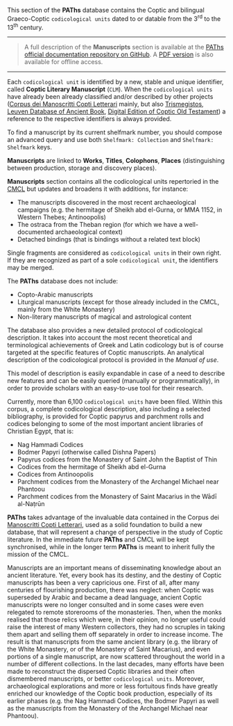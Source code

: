 This section of the **PAThs** database contains the Coptic and bilingual Graeco-Coptic `codicological units` dated to or datable from the 3<sup>rd</sup> to the 13<sup>th</sup> century.

---

> A full description of the **Manuscripts** section is available at the [PAThs official documentation repository on GitHub](https://docs.paths-erc.eu/db-handbook/manuscripts.html). A [PDF version](https://github.com/paths-erc/raw/master/Pdf/paths-docs-v-0.9.pdf) is also available for offline access.

---

Each `codicological unit` is identified by a new, stable and unique identifier, called **Coptic Literary Manuscript** (`CLM`). When the `codicological units` have already been already classified and/or described by other projects ([Corpus dei Manoscritti Copti Letterari](http://www.cmcl.it/) mainly, but also [Trismegistos](https://www.trismegistos.org/tm/index.php), [Leuven Database of Ancient Book](https://www.trismegistos.org/ldab/), [Digital Edition of Coptic Old Testament](https://www.uni-goettingen.de/en/digital+edition+of+the+coptic+%28sahidic%29+old+testament/475974.html)) a reference to the respective identifiers is always provided.

To find a manuscript by its current shelfmark number, you should compose an advanced query and use both `Shelfmark: Collection` and `Shelfmark: Shelfmark` keys.

**Manuscripts** are linked to **Works**, **Titles**, **Colophons**, **Places** (distinguishing between production, storage and discovery places).

**Manuscripts** section contains all the codicological units repertoried in the [CMCL](http://www.cmcl.it/) but updates and broadens it with additions, for instance:
- The manuscripts discovered in the most recent archaeological campaigns (e.g. the hermitage of Sheikh abd el-Gurna, or MMA 1152, in Western Thebes; Antinoopolis)
- The ostraca from the Theban region (for which we have a well-documented archaeological context)
- Detached bindings (that is bindings without a related text block)

Single fragments are considered as `codicological units` in their own right. If they are recognized as part of a sole `codicological unit`, the identifiers may be merged.

The **PAThs** database does not include:
- Copto-Arabic manuscripts
- Liturgical manuscripts (except for those already included in the CMCL, mainly from the White Monastery)
-	Non-literary manuscripts of magical and astrological content

The database also provides a new detailed protocol of codicological description. It takes into account the most recent theoretical and terminological achievements of Greek and Latin codicology but is of course targeted at the specific features of Coptic manuscripts. An analytical description of the codicological protocol is provided in the *Manual of use*.

This model of description is easily expandable in case of a need to describe new features and can be easily queried (manually or programmatically), in order to provide scholars with an easy-to-use tool for their research.

Currently, more than 6,100 `codicological units` have been filed. Within this corpus, a complete codicological description, also including a selected bibliography, is provided for Coptic papyrus and parchment rolls and codices belonging to some of the most important ancient libraries of Christian Egypt, that is:
-	Nag Hammadi Codices
-	Bodmer Papyri (otherwise called Dishna Papers)
-	Papyrus codices from the Monastery of Saint John the Baptist of Thin
-	Codices from the hermitage of Sheikh abd el-Gurna
-	Codices from Antinoopolis
-	Parchment codices from the Monastery of the Archangel Michael near Phantoou
-	Parchment codices from the Monastery of Saint Macarius in the Wādī al-Naṭrūn

**PAThs** takes advantage of the invaluable data contained in the Corpus dei [Manoscritti Copti Letterari](http://www.cmcl.it/), used as a solid foundation to build a new database, that will represent a change of perspective in the study of Coptic literature. In the immediate future **PAThs** and CMCL will be kept synchronised, while in the longer term **PAThs** is meant to inherit fully the mission of the CMCL.

Manuscripts are an important means of disseminating knowledge about an ancient literature. Yet, every book has its destiny, and the destiny of Coptic manuscripts has been a very capricious one. First of all, after many centuries of flourishing production, there was neglect: when Coptic was superseded by Arabic and became a dead language, ancient Coptic manuscripts were no longer consulted and in some cases were even relegated to remote storerooms of the monasteries. Then, when the monks realised that those relics which were, in their opinion, no longer useful could raise the interest of many Western collectors, they had no scruples in taking them apart and selling them off separately in order to increase income. The result is that manuscripts from the same ancient library (e.g. the library of the White Monastery, or of the Monastery of Saint Macarius), and even portions of a single manuscript, are now scattered throughout the world in a number of different collections. In the last decades, many efforts have been made to reconstruct the dispersed Coptic libraries and their often dismembered manuscripts, or better `codicological units`. Moreover, archaeological explorations and more or less fortuitous finds have greatly enriched our knowledge of the Coptic book production, especially of its earlier phases (e.g. the Nag Hammadi Codices, the Bodmer Papyri as well as the manuscripts from the Monastery of the Archangel Michael near Phantoou).
